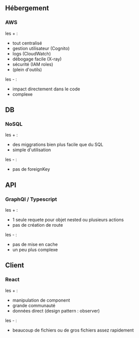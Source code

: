 ## Hébergement

### AWS
les + :
 - tout centralisé
 - gestion utilisateur (Cognito)
 - logs (CloudWatch)
 - débogage facile (X-ray)
 - sécurité (IAM roles)
 - (plein d'outils)
 
les - :
 - impact directement dans le code
 - complexe


## DB

### NoSQL
les + :
 - des miggrations bien plus facile que du SQL
 - simple d'utilisation

les - :
 - pas de foreignKey


## API

### GraphQl / Typescript
les + :
 - 1 seule requete pour objet nested ou plusieurs actions
 - pas de création de route

les - :
 - pas de mise en cache
 - un peu plus complexe


## Client

### React
les + :
 - manipulation de component
 - grande communauté
 - données direct (design pattern : observer)
 
les - :
 - beaucoup de fichiers ou de gros fichiers assez rapidement
